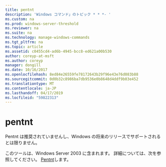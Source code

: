 ```yaml
---
title: pentnt
description: 'Windows コマンド」のトピック * * *- '
ms.custom: na
ms.prod: windows-server-threshold
ms.reviewer: na
ms.suite: na
ms.technology: manage-windows-commands
ms.tgt_pltfrm: na
ms.topic: article
ms.assetid: c0455cd4-ad6b-4945-bcc8-ed621a00b530
author: coreyp-at-msft
ms.author: coreyp
manager: dongill
ms.date: 10/16/2017
ms.openlocfilehash: 8ed84e26559fe78172643b29f96e43e76d083b88
ms.sourcegitcommit: 0d0b32c8986ba7db9536e0b8648d4ddf9b03e452
ms.translationtype: MT
ms.contentlocale: ja-JP
ms.lasthandoff: 04/17/2019
ms.locfileid: "59822313"
---
```

# <a name="pentnt"></a>pentnt



Pentnt は推奨されていませんし、Windows の将来のリリースでサポートされるとは限りません。

このツールは、Windows Server 2003 に含まれます。 詳細については、次を参照してください。 [Pentnt](https://technet.microsoft.com/library/cc755868(v=ws.10).aspx)します。